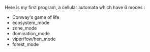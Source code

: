 Here is my first program, a cellular automata which have 6 modes :
  - Conway's game of life
  - ecosystem_mode
  - zone_mode
  - domination_mode
  - viper/fow/hen_mode
  - forest_mode
